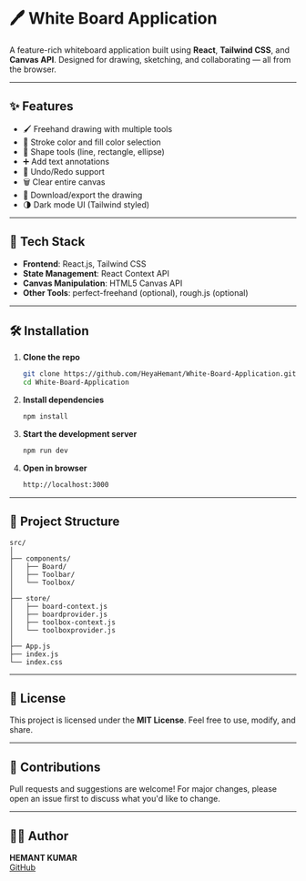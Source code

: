 # 🖊️ White Board Application

A feature-rich whiteboard application built using **React**, **Tailwind CSS**, and **Canvas API**. Designed for drawing, sketching, and collaborating — all from the browser.

---

## ✨ Features

- 🖌️ Freehand drawing with multiple tools  
- 🎨 Stroke color and fill color selection  
- 🔲 Shape tools (line, rectangle, ellipse)  
- ➕ Add text annotations  
- 🔁 Undo/Redo support  
- 🗑️ Clear entire canvas  
- 💾 Download/export the drawing  
- 🌗 Dark mode UI (Tailwind styled)

---

## 🚀 Tech Stack

- **Frontend**: React.js, Tailwind CSS  
- **State Management**: React Context API  
- **Canvas Manipulation**: HTML5 Canvas API  
- **Other Tools**: perfect-freehand (optional), rough.js (optional)

---

## 🛠️ Installation

1. **Clone the repo**
   ```bash
   git clone https://github.com/HeyaHemant/White-Board-Application.git
   cd White-Board-Application
   ```

2. **Install dependencies**
   ```bash
   npm install
   ```

3. **Start the development server**
   ```bash
   npm run dev
   ```

4. **Open in browser**
   ```bash
   http://localhost:3000
   ```

---

## 📁 Project Structure

```
src/
│
├── components/
│   ├── Board/
│   ├── Toolbar/
│   └── Toolbox/
│
├── store/
│   ├── board-context.js
│   ├── boardprovider.js
│   ├── toolbox-context.js
│   └── toolboxprovider.js
│
├── App.js
├── index.js
└── index.css
```

---

## 📄 License

This project is licensed under the **MIT License**. Feel free to use, modify, and share.

---

## 🤝 Contributions

Pull requests and suggestions are welcome! For major changes, please open an issue first to discuss what you'd like to change.

---

## 👨‍💻 Author

**HEMANT KUMAR**  
[GitHub](https://github.com/HeyaHemant)


